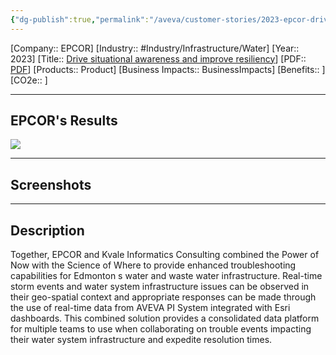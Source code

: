```yaml
---
{"dg-publish":true,"permalink":"/aveva/customer-stories/2023-epcor-drive-situational-awareness-and-improve-resiliency/","dgPassFrontmatter":true}
---
```


[Company:: EPCOR]
[Industry:: #Industry/Infrastructure/Water]
[Year:: 2023]
[Title:: [Drive situational awareness and improve resiliency](https://resources.osisoft.com/presentations/epcor--using-geo-spatial-and-real-time-data-to-create-situational-awareness/)]
[PDF:: [PDF](Homepage%20Example.md)]
[Products:: Product]
[Business Impacts:: BusinessImpacts]
[Benefits:: ]
[CO2e:: ]

---
## EPCOR's Results
![](https://i.imgur.com/65EuuYe.png)

---
## Screenshots

---
## Description
Together, EPCOR and Kvale Informatics Consulting combined the Power of Now with the Science of Where to provide enhanced troubleshooting capabilities for Edmonton s water and waste water infrastructure. Real-time storm events and water system infrastructure issues can be observed in their geo-spatial context and appropriate responses can be made through the use of real-time data from AVEVA PI System integrated with Esri dashboards. This combined solution provides a consolidated data platform for multiple teams to use when collaborating on trouble events impacting their water system infrastructure and expedite resolution times.